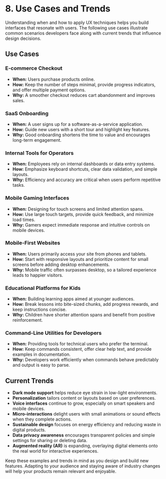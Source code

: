 # 8. Use Cases and Trends

Understanding when and how to apply UX techniques helps you build interfaces that resonate with users. The following use cases illustrate common scenarios developers face along with current trends that influence design decisions.

## Use Cases

### E-commerce Checkout
- **When:** Users purchase products online.
- **How:** Keep the number of steps minimal, provide progress indicators, and offer multiple payment options.
- **Why:** A smoother checkout reduces cart abandonment and improves sales.

### SaaS Onboarding
- **When:** A user signs up for a software-as-a-service application.
- **How:** Guide new users with a short tour and highlight key features.
- **Why:** Good onboarding shortens the time to value and encourages long-term engagement.

### Internal Tools for Operators
- **When:** Employees rely on internal dashboards or data entry systems.
- **How:** Emphasize keyboard shortcuts, clear data validation, and simple layouts.
- **Why:** Efficiency and accuracy are critical when users perform repetitive tasks.

### Mobile Gaming Interfaces
- **When:** Designing for touch screens and limited attention spans.
- **How:** Use large touch targets, provide quick feedback, and minimize load times.
- **Why:** Gamers expect immediate response and intuitive controls on mobile devices.

### Mobile-First Websites
- **When:** Users primarily access your site from phones and tablets.
- **How:** Start with responsive layouts and prioritize content for small screens before adding desktop enhancements.
- **Why:** Mobile traffic often surpasses desktop, so a tailored experience leads to happier visitors.

### Educational Platforms for Kids
- **When:** Building learning apps aimed at younger audiences.
- **How:** Break lessons into bite-sized chunks, add progress rewards, and keep instructions concise.
- **Why:** Children have shorter attention spans and benefit from positive reinforcement.

### Command-Line Utilities for Developers
- **When:** Providing tools for technical users who prefer the terminal.
- **How:** Keep commands consistent, offer clear help text, and provide examples in documentation.
- **Why:** Developers work efficiently when commands behave predictably and output is easy to parse.

## Current Trends

- **Dark mode support** helps reduce eye strain in low-light environments.
- **Personalization** tailors content or layouts based on user preferences.
- **Voice interfaces** continue to grow, especially on smart speakers and mobile devices.
- **Micro-interactions** delight users with small animations or sound effects when they complete actions.
- **Sustainable design** focuses on energy efficiency and reducing waste in digital products.
- **Data privacy awareness** encourages transparent policies and simple settings for sharing or deleting data.
- **Augmented reality (AR)** is expanding, overlaying digital elements onto the real world for interactive experiences.

Keep these examples and trends in mind as you design and build new features. Adapting to your audience and staying aware of industry changes will help your products remain relevant and enjoyable.
